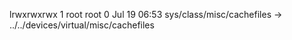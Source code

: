 lrwxrwxrwx 1 root root 0 Jul 19 06:53 sys/class/misc/cachefiles -> ../../devices/virtual/misc/cachefiles
